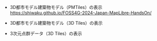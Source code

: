 - 3D都市モデル建築物モデル（PMTiles）の表示  
https://shiwaku.github.io/FOSS4G-2024-Japan-MapLibre-HandsOn/

- 3D都市モデル建築物モデル（3D Tiles）の表示
- 3次元点群データ（3D Tiles）の表示

